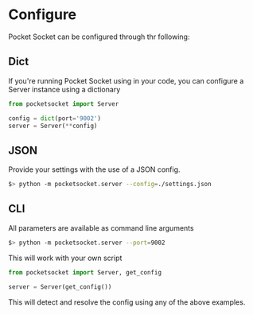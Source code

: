 # Configure

Pocket Socket can be configured through thr following:

## Dict

If you're running Pocket Socket using in your code, you can configure a Server instance using a dictionary

```py
from pocketsocket import Server

config = dict(port='9002')
server = Server(**config)
```

## JSON

Provide your settings with the use of a JSON config.

```bash
$> python -m pocketsocket.server --config=./settings.json
```

## CLI

All parameters are available as command line arguments

```bash
$> python -m pocketsocket.server --port=9002
``` 

This will work with your own script

```py
from pocketsocket import Server, get_config

server = Server(get_config())
```

This will detect and resolve the config using any of the above examples.
